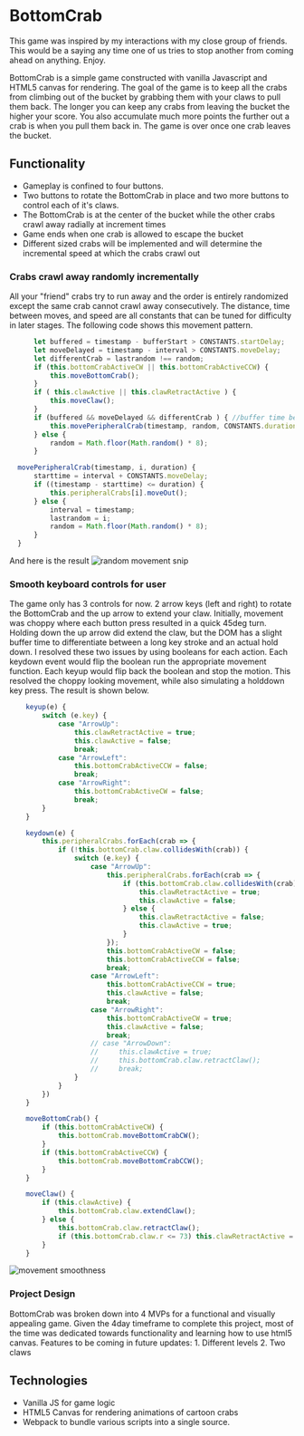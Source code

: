# BottomCrab

This game was inspired by my interactions with my close group of friends.  This would be a saying any time one of us tries to stop another from coming ahead on anything. Enjoy.

BottomCrab is a simple game constructed with vanilla Javascript and HTML5 canvas for rendering. The goal of the game is to keep all the crabs from climbing out of the bucket by grabbing them with your claws to pull them back. The longer you can keep any crabs from leaving the bucket the higher your score. You also accumulate much more points the further out a crab is when you pull them back in. The game is over once one crab leaves the bucket.

## Functionality
* Gameplay is confined to four buttons.  
* Two buttons to rotate the BottomCrab in place and two more buttons to control each of it's claws.
* The BottomCrab is at the center of the bucket while the other crabs crawl away radially at increment times
* Game ends when one crab is allowed to escape the bucket
* Different sized crabs will be implemented and will determine the incremental speed at which the crabs crawl out

### Crabs crawl away randomly incrementally

All your "friend" crabs try to run away and the order is entirely randomized except the same crab cannot crawl away consecutively.  The distance, time between moves, and speed are all constants that can be tuned for difficulty in later stages.  The following code shows this movement pattern.

```js
      let buffered = timestamp - bufferStart > CONSTANTS.startDelay;
      let moveDelayed = timestamp - interval > CONSTANTS.moveDelay;
      let differentCrab = lastrandom !== random;
      if (this.bottomCrabActiveCW || this.bottomCrabActiveCCW) {
          this.moveBottomCrab();
      }
      if ( this.clawActive || this.clawRetractActive ) {
          this.moveClaw();
      }
      if (buffered && moveDelayed && differentCrab ) { //buffer time before crabs start moving out
          this.movePeripheralCrab(timestamp, random, CONSTANTS.duration);
      } else {
          random = Math.floor(Math.random() * 8);
      }
```
```js
  movePeripheralCrab(timestamp, i, duration) {
      starttime = interval + CONSTANTS.moveDelay;
      if ((timestamp - starttime) <= duration) {
          this.peripheralCrabs[i].moveOut();
      } else {
          interval = timestamp;
          lastrandom = i;
          random = Math.floor(Math.random() * 8);
      }
  }
```
And here is the result
![random movement snip](https://media.giphy.com/media/f5jvdTXpVPLKx9siRw/giphy.gif)

### Smooth keyboard controls for user

The game only has 3 controls for now.  2 arrow keys (left and right) to rotate the BottomCrab and the up arrow to extend your claw.  Initially, movement was choppy where each button press resulted in a quick 45deg turn.  Holding down the up arrow did extend the claw, but the DOM has a slight buffer time to differentiate between a long key stroke and an actual hold down.  I resolved these two issues by using booleans for each action.  Each keydown event would flip the boolean run the appropriate movement function.  Each keyup would flip back the boolean and stop the motion.  This resolved the choppy looking movement, while also simulating a holddown key press.  The result is shown below.
```js
    keyup(e) {
        switch (e.key) {
            case "ArrowUp":
                this.clawRetractActive = true;
                this.clawActive = false;
                break;
            case "ArrowLeft":
                this.bottomCrabActiveCCW = false;
                break;
            case "ArrowRight":
                this.bottomCrabActiveCW = false;
                break;
        }
    }

    keydown(e) {
        this.peripheralCrabs.forEach(crab => {
            if (!this.bottomCrab.claw.collidesWith(crab)) {
                switch (e.key) {
                    case "ArrowUp":
                        this.peripheralCrabs.forEach(crab => {
                            if (this.bottomCrab.claw.collidesWith(crab)) {
                                this.clawRetractActive = true;
                                this.clawActive = false;
                            } else {
                                this.clawRetractActive = false;
                                this.clawActive = true;
                            }
                        }); 
                        this.bottomCrabActiveCW = false;
                        this.bottomCrabActiveCCW = false;
                        break;
                    case "ArrowLeft":
                        this.bottomCrabActiveCCW = true;
                        this.clawActive = false;
                        break;
                    case "ArrowRight":
                        this.bottomCrabActiveCW = true;
                        this.clawActive = false;
                        break;
                    // case "ArrowDown":
                    //     this.clawActive = true;
                    //     this.bottomCrab.claw.retractClaw();
                    //     break;
                }
            }
        })
    }
```
```js
    moveBottomCrab() {
        if (this.bottomCrabActiveCW) {
            this.bottomCrab.moveBottomCrabCW();
        }
        if (this.bottomCrabActiveCCW) {
            this.bottomCrab.moveBottomCrabCCW();
        }
    }

    moveClaw() {
        if (this.clawActive) {
            this.bottomCrab.claw.extendClaw();
        } else {
            this.bottomCrab.claw.retractClaw();
            if (this.bottomCrab.claw.r <= 73) this.clawRetractActive = false;
        }
    }
```
![movement smoothness](https://media.giphy.com/media/ekSXSOSJmbm4U4CJMk/giphy.gif)

### Project Design
BottomCrab was broken down into 4 MVPs for a functional and visually appealing game.  Given the 4day timeframe to complete this project, most of the time was dedicated towards functionality and learning how to use html5 canvas.  Features to be coming in future updates: 1.  Different levels  2. Two claws

## Technologies

* Vanilla JS for game logic
* HTML5 Canvas for rendering animations of cartoon crabs
* Webpack to bundle various scripts into a single source.
